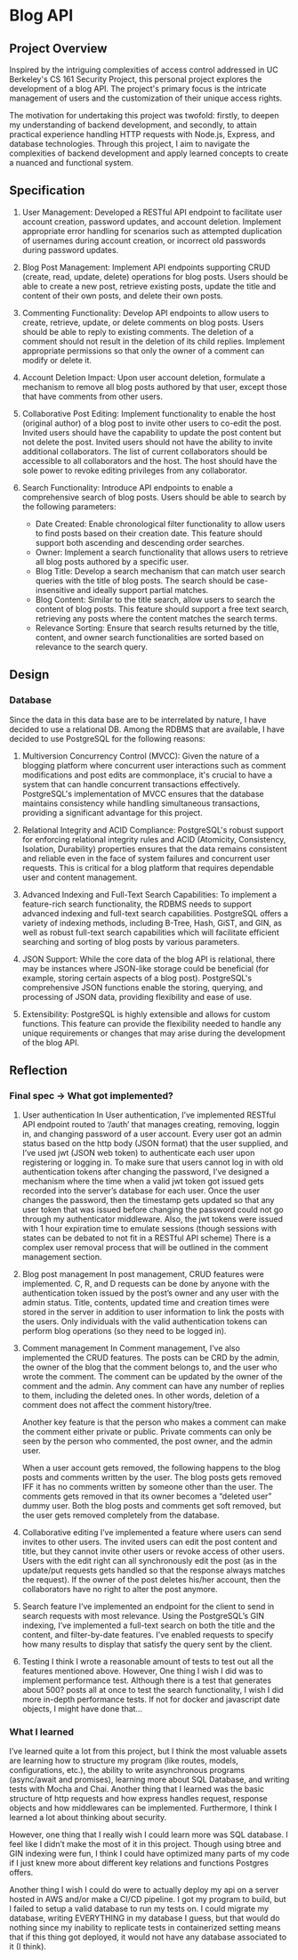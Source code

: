 # Blog API

## Project Overview

Inspired by the intriguing complexities of access control addressed in UC Berkeley's CS 161 Security Project, this personal project explores the development of a blog API. The project's primary focus is the intricate management of users and the customization of their unique access rights.

The motivation for undertaking this project was twofold: firstly, to deepen my understanding of backend development, and secondly, to attain practical experience handling HTTP requests with Node.js, Express, and database technologies. Through this project, I aim to navigate the complexities of backend development and apply learned concepts to create a nuanced and functional system.

## Specification

1. User Management: Developed a RESTful API endpoint to facilitate user account creation, password updates, and account deletion. Implement appropriate error handling for scenarios such as attempted duplication of usernames during account creation, or incorrect old passwords during password updates.
    
2. Blog Post Management: Implement API endpoints supporting CRUD (create, read, update, delete) operations for blog posts. Users should be able to create a new post, retrieve existing posts, update the title and content of their own posts, and delete their own posts.
    
3. Commenting Functionality: Develop API endpoints to allow users to create, retrieve, update, or delete comments on blog posts. Users should be able to reply to existing comments. The deletion of a comment should not result in the deletion of its child replies. Implement appropriate permissions so that only the owner of a comment can modify or delete it.
    
4. Account Deletion Impact: Upon user account deletion, formulate a mechanism to remove all blog posts authored by that user, except those that have comments from other users.
    
5. Collaborative Post Editing: Implement functionality to enable the host (original author) of a blog post to invite other users to co-edit the post. Invited users should have the capability to update the post content but not delete the post. Invited users should not have the ability to invite additional collaborators. The list of current collaborators should be accessible to all collaborators and the host. The host should have the sole power to revoke editing privileges from any collaborator.


6. Search Functionality: Introduce API endpoints to enable a comprehensive search of blog posts. Users should be able to search by the following parameters:
    - Date Created: Enable chronological filter functionality to allow users to find posts based on their creation date. This feature should support both ascending and descending order searches.
    - Owner: Implement a search functionality that allows users to retrieve all blog posts authored by a specific user.
    - Blog Title: Develop a search mechanism that can match user search queries with the title of blog posts. The search should be case-insensitive and ideally support partial matches.
    - Blog Content: Similar to the title search, allow users to search the content of blog posts. This feature should support a free text search, retrieving any posts where the content matches the search terms.
    - Relevance Sorting: Ensure that search results returned by the title, content, and owner search functionalities are sorted based on relevance to the search query.


## Design

### Database
Since the data in this data base are to be interrelated by nature, I have decided to use a relational DB. Among the RDBMS that are available, I have decided to use PostgreSQL for the following reasons:


1. Multiversion Concurrency Control (MVCC): Given the nature of a blogging platform where concurrent user interactions such as comment modifications and post edits are commonplace, it's crucial to have a system that can handle concurrent transactions effectively. PostgreSQL's implementation of MVCC ensures that the database maintains consistency while handling simultaneous transactions, providing a significant advantage for this project.
    
2. Relational Integrity and ACID Compliance: PostgreSQL's robust support for enforcing relational integrity rules and ACID (Atomicity, Consistency, Isolation, Durability) properties ensures that the data remains consistent and reliable even in the face of system failures and concurrent user requests. This is critical for a blog platform that requires dependable user and content management. 
    
3. Advanced Indexing and Full-Text Search Capabilities: To implement a feature-rich search functionality, the RDBMS needs to support advanced indexing and full-text search capabilities. PostgreSQL offers a variety of indexing methods, including B-Tree, Hash, GiST, and GIN, as well as robust full-text search capabilities which will facilitate efficient searching and sorting of blog posts by various parameters.
    
4. JSON Support: While the core data of the blog API is relational, there may be instances where JSON-like storage could be beneficial (for example, storing certain aspects of a blog post). PostgreSQL's comprehensive JSON functions enable the storing, querying, and processing of JSON data, providing flexibility and ease of use.
    
5. Extensibility: PostgreSQL is highly extensible and allows for custom functions. This feature can provide the flexibility needed to handle any unique requirements or changes that may arise during the development of the blog API.



## Reflection

### Final spec → What got implemented?

1. User authentication
    In User authentication, I’ve implemented RESTful API endpoint routed to ‘/auth’  that manages creating, removing, loggin in, and changing password of a user account. Every user got an admin status based on the http body (JSON format) that the user supplied, and I’ve used jwt (JSON web token) to authenticate each user upon registering or logging in. To make sure that users cannot log in with old authentication tokens after changing the password, I’ve designed a mechanism where the time when a valid jwt token got issued gets recorded into the server’s database for each user. Once the user changes the password, then the timestamp gets updated so that any user token that was issued before changing the password could not go through my authenticator middleware. Also, the jwt tokens were issued with 1 hour expiration time to emulate sessions (though sessions with states can be debated to not fit in a RESTful API scheme) There is a complex user removal process that will be outlined in the comment management section.


2. Blog post management
    In post management, CRUD features were implemented. C, R, and D requests can be done by anyone with the authentication token issued by the post’s owner and any user with the admin status. Title, contents, updated time and creation times were stored in the server in addition to user information to link the posts with the users. Only individuals with the valid authentication tokens can perform blog operations (so they need to be logged in). 


3. Comment management
    In Comment management, I’ve also implemented the CRUD features. The posts can be CRD by the admin, the owner of the blog that the comment belongs to, and the user who wrote the comment. The comment can be updated by the owner of the comment and the admin. Any comment can have any number of replies to them, including the deleted ones. In other words, deletion of a comment does not affect the comment history/tree. 


    Another key feature is that the person who makes a comment can make the comment either private or public. Private comments can only be seen by the person who commented, the post owner, and the admin user. 


    When a user account gets removed, the following happens to the blog posts and comments written by the user. The blog posts gets removed IFF it has no comments written by someone other than the user. The comments gets removed in that its owner becomes a “deleted user” dummy user. Both the blog posts and comments get soft removed, but the user gets removed completely from the database. 


4. Collaborative editing
    I’ve implemented a feature where users can send invites to other users. The invited users can edit the post content and title, but they cannot invite other users or revoke access of other users. Users with the edit right can all synchronously edit the post (as in the update/put requests gets handled so that the response always matches the request). If the owner of the post deletes his/her account, then the collaborators have no right to alter the post anymore. 


5. Search feature
    I’ve implemented an endpoint for the client to send in search requests with most relevance. Using the PostgreSQL’s GIN indexing, I’ve implemented a full-text search on both the title and the content, and filter-by-date features. I’ve enabled requests to specify how many results to display that satisfy the query sent by the client. 


6. Testing
    I think I wrote a reasonable amount of tests to test out all the features mentioned above. However, One thing I wish I did was to implement performance test. Although there is a test that generates about 500? posts all at once to test the search functionality, I wish I did more in-depth performance tests. If not for docker and javascript date objects, I might have done that…

### What I learned
I’ve learned quite a lot from this project, but I think the most valuable assets are learning how to structure my program (like routes, models, configurations, etc.), the ability to write asynchronous programs (async/await and promises), learning more about SQL Database, and writing tests with Mocha and Chai. Another thing that I learned was the basic structure of http requests and how express handles request, response objects and how middlewares can be implemented. Furthermore, I think I learned a lot about thinking about security.

However, one thing that I really wish I could learn more was SQL database. I feel like I didn’t make the most of it in this project. Though using btree and GIN indexing were fun, I think I could have optimized many parts of my code if I just knew more about different key relations and functions Postgres offers.

Another thing I wish I could do were to actually deploy my api on a server hosted in AWS and/or make a CI/CD pipeline. I got my program to build, but I failed to setup a valid database to run my tests on. I could migrate my database, writing EVERYTHING in my database I guess, but that would do nothing since my inability to replicate tests in containerized setting means that if this thing got deployed, it would not have any database associated to it (I think). 
